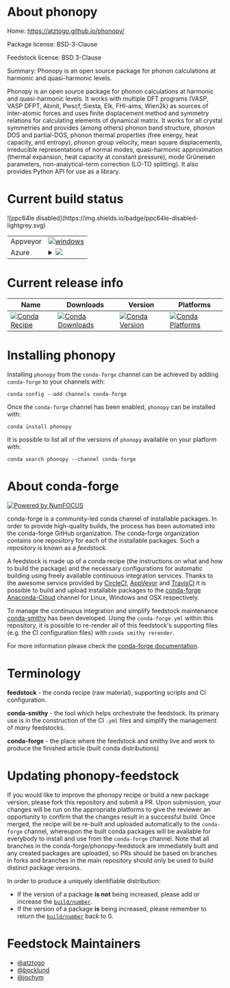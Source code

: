 About phonopy
=============

Home: https://atztogo.github.io/phonopy/

Package license: BSD-3-Clause

Feedstock license: BSD 3-Clause

Summary: Phonopy is an open source package for phonon calculations at harmonic and quasi-harmonic levels.

Phonopy is an open source package for phonon calculations at harmonic and quasi-harmonic levels.
It works with multiple DFT programs (VASP, VASP DFPT, Abinit, Pwscf, Siesta, Elk, FHI-aims, Wien2k)
as sources of inter-atomic forces and uses finite displacement method and symmetry relations
for calculating elements of dynamical matrix. It works for all crystal symmetries and provides
(among others)  phonon band structure, phonon DOS and partial-DOS, phonon thermal properties
(free energy, heat capacity, and entropy), phonon group velocity, mean square displacements,
irreducible representations of normal modes, quasi-harmonic approximation (thermal expansion,
heat capacity at constant pressure), mode Grüneisen parameters, non-analytical-term correction
(LO-TO splitting). It also provides Python API for use as a library.


Current build status
====================


<table><tr>
    <td>Appveyor</td>
    <td>
      <a href="https://ci.appveyor.com/project/conda-forge/phonopy-feedstock/branch/master">
        <img alt="windows" src="https://img.shields.io/appveyor/ci/conda-forge/phonopy-feedstock/master.svg?label=Windows">
      </a>
    </td>
  </tr>
    
  <tr>
    <td>Azure</td>
    <td>
      <details>
        <summary>
          <a href="https://dev.azure.com/conda-forge/feedstock-builds/_build/latest?definitionId=775&branchName=master">
            <img src="https://dev.azure.com/conda-forge/feedstock-builds/_apis/build/status/phonopy-feedstock?branchName=master">
          </a>
        </summary>
        <table>
          <thead><tr><th>Variant</th><th>Status</th></tr></thead>
          <tbody><tr>
              <td>linux_python2.7</td>
              <td>
                <a href="https://dev.azure.com/conda-forge/feedstock-builds/_build/latest?definitionId=775&branchName=master">
                  <img src="https://dev.azure.com/conda-forge/feedstock-builds/_apis/build/status/phonopy-feedstock?branchName=master&jobName=linux&configuration=linux_python2.7" alt="variant">
                </a>
              </td>
            </tr><tr>
              <td>linux_python3.6</td>
              <td>
                <a href="https://dev.azure.com/conda-forge/feedstock-builds/_build/latest?definitionId=775&branchName=master">
                  <img src="https://dev.azure.com/conda-forge/feedstock-builds/_apis/build/status/phonopy-feedstock?branchName=master&jobName=linux&configuration=linux_python3.6" alt="variant">
                </a>
              </td>
            </tr><tr>
              <td>linux_python3.7</td>
              <td>
                <a href="https://dev.azure.com/conda-forge/feedstock-builds/_build/latest?definitionId=775&branchName=master">
                  <img src="https://dev.azure.com/conda-forge/feedstock-builds/_apis/build/status/phonopy-feedstock?branchName=master&jobName=linux&configuration=linux_python3.7" alt="variant">
                </a>
              </td>
            </tr><tr>
              <td>osx_python2.7</td>
              <td>
                <a href="https://dev.azure.com/conda-forge/feedstock-builds/_build/latest?definitionId=775&branchName=master">
                  <img src="https://dev.azure.com/conda-forge/feedstock-builds/_apis/build/status/phonopy-feedstock?branchName=master&jobName=osx&configuration=osx_python2.7" alt="variant">
                </a>
              </td>
            </tr><tr>
              <td>osx_python3.6</td>
              <td>
                <a href="https://dev.azure.com/conda-forge/feedstock-builds/_build/latest?definitionId=775&branchName=master">
                  <img src="https://dev.azure.com/conda-forge/feedstock-builds/_apis/build/status/phonopy-feedstock?branchName=master&jobName=osx&configuration=osx_python3.6" alt="variant">
                </a>
              </td>
            </tr><tr>
              <td>osx_python3.7</td>
              <td>
                <a href="https://dev.azure.com/conda-forge/feedstock-builds/_build/latest?definitionId=775&branchName=master">
                  <img src="https://dev.azure.com/conda-forge/feedstock-builds/_apis/build/status/phonopy-feedstock?branchName=master&jobName=osx&configuration=osx_python3.7" alt="variant">
                </a>
              </td>
            </tr><tr>
              <td>win_c_compilervs2008python2.7</td>
              <td>
                <a href="https://dev.azure.com/conda-forge/feedstock-builds/_build/latest?definitionId=775&branchName=master">
                  <img src="https://dev.azure.com/conda-forge/feedstock-builds/_apis/build/status/phonopy-feedstock?branchName=master&jobName=win&configuration=win_c_compilervs2008python2.7" alt="variant">
                </a>
              </td>
            </tr><tr>
              <td>win_c_compilervs2015python3.6</td>
              <td>
                <a href="https://dev.azure.com/conda-forge/feedstock-builds/_build/latest?definitionId=775&branchName=master">
                  <img src="https://dev.azure.com/conda-forge/feedstock-builds/_apis/build/status/phonopy-feedstock?branchName=master&jobName=win&configuration=win_c_compilervs2015python3.6" alt="variant">
                </a>
              </td>
            </tr><tr>
              <td>win_c_compilervs2015python3.7</td>
              <td>
                <a href="https://dev.azure.com/conda-forge/feedstock-builds/_build/latest?definitionId=775&branchName=master">
                  <img src="https://dev.azure.com/conda-forge/feedstock-builds/_apis/build/status/phonopy-feedstock?branchName=master&jobName=win&configuration=win_c_compilervs2015python3.7" alt="variant">
                </a>
              </td>
            </tr>
          </tbody>
        </table>
      </details>
    </td>
  </tr>
![ppc64le disabled](https://img.shields.io/badge/ppc64le-disabled-lightgrey.svg)
</table>

Current release info
====================

| Name | Downloads | Version | Platforms |
| --- | --- | --- | --- |
| [![Conda Recipe](https://img.shields.io/badge/recipe-phonopy-green.svg)](https://anaconda.org/conda-forge/phonopy) | [![Conda Downloads](https://img.shields.io/conda/dn/conda-forge/phonopy.svg)](https://anaconda.org/conda-forge/phonopy) | [![Conda Version](https://img.shields.io/conda/vn/conda-forge/phonopy.svg)](https://anaconda.org/conda-forge/phonopy) | [![Conda Platforms](https://img.shields.io/conda/pn/conda-forge/phonopy.svg)](https://anaconda.org/conda-forge/phonopy) |

Installing phonopy
==================

Installing `phonopy` from the `conda-forge` channel can be achieved by adding `conda-forge` to your channels with:

```
conda config --add channels conda-forge
```

Once the `conda-forge` channel has been enabled, `phonopy` can be installed with:

```
conda install phonopy
```

It is possible to list all of the versions of `phonopy` available on your platform with:

```
conda search phonopy --channel conda-forge
```


About conda-forge
=================

[![Powered by NumFOCUS](https://img.shields.io/badge/powered%20by-NumFOCUS-orange.svg?style=flat&colorA=E1523D&colorB=007D8A)](http://numfocus.org)

conda-forge is a community-led conda channel of installable packages.
In order to provide high-quality builds, the process has been automated into the
conda-forge GitHub organization. The conda-forge organization contains one repository
for each of the installable packages. Such a repository is known as a *feedstock*.

A feedstock is made up of a conda recipe (the instructions on what and how to build
the package) and the necessary configurations for automatic building using freely
available continuous integration services. Thanks to the awesome service provided by
[CircleCI](https://circleci.com/), [AppVeyor](https://www.appveyor.com/)
and [TravisCI](https://travis-ci.org/) it is possible to build and upload installable
packages to the [conda-forge](https://anaconda.org/conda-forge)
[Anaconda-Cloud](https://anaconda.org/) channel for Linux, Windows and OSX respectively.

To manage the continuous integration and simplify feedstock maintenance
[conda-smithy](https://github.com/conda-forge/conda-smithy) has been developed.
Using the ``conda-forge.yml`` within this repository, it is possible to re-render all of
this feedstock's supporting files (e.g. the CI configuration files) with ``conda smithy rerender``.

For more information please check the [conda-forge documentation](https://conda-forge.org/docs/).

Terminology
===========

**feedstock** - the conda recipe (raw material), supporting scripts and CI configuration.

**conda-smithy** - the tool which helps orchestrate the feedstock.
                   Its primary use is in the construction of the CI ``.yml`` files
                   and simplify the management of *many* feedstocks.

**conda-forge** - the place where the feedstock and smithy live and work to
                  produce the finished article (built conda distributions)


Updating phonopy-feedstock
==========================

If you would like to improve the phonopy recipe or build a new
package version, please fork this repository and submit a PR. Upon submission,
your changes will be run on the appropriate platforms to give the reviewer an
opportunity to confirm that the changes result in a successful build. Once
merged, the recipe will be re-built and uploaded automatically to the
`conda-forge` channel, whereupon the built conda packages will be available for
everybody to install and use from the `conda-forge` channel.
Note that all branches in the conda-forge/phonopy-feedstock are
immediately built and any created packages are uploaded, so PRs should be based
on branches in forks and branches in the main repository should only be used to
build distinct package versions.

In order to produce a uniquely identifiable distribution:
 * If the version of a package **is not** being increased, please add or increase
   the [``build/number``](https://conda.io/docs/user-guide/tasks/build-packages/define-metadata.html#build-number-and-string).
 * If the version of a package **is** being increased, please remember to return
   the [``build/number``](https://conda.io/docs/user-guide/tasks/build-packages/define-metadata.html#build-number-and-string)
   back to 0.

Feedstock Maintainers
=====================

* [@atztogo](https://github.com/atztogo/)
* [@bocklund](https://github.com/bocklund/)
* [@jochym](https://github.com/jochym/)

